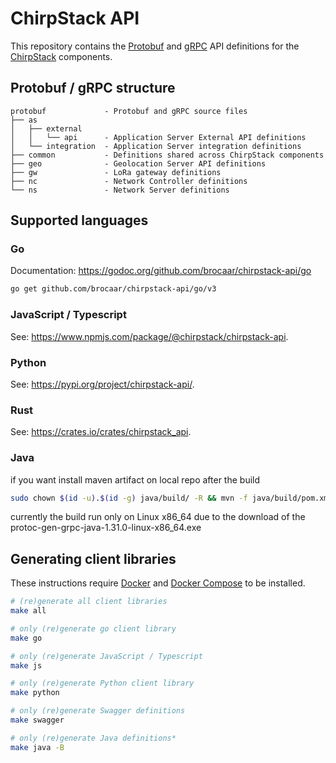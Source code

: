 # ChirpStack API

This repository contains the [Protobuf](https://developers.google.com/protocol-buffers/)
and [gRPC](https://grpc.io/) API definitions for the [ChirpStack](https://www.chirpstack.io)
components.

## Protobuf / gRPC structure

```
protobuf             - Protobuf and gRPC source files
├── as
│   ├── external
│   │   └── api      - Application Server External API definitions
│   └── integration  - Application Server integration definitions
├── common           - Definitions shared across ChirpStack components
├── geo              - Geolocation Server API definitions
├── gw               - LoRa gateway definitions
├── nc               - Network Controller definitions
└── ns               - Network Server definitions
```

## Supported languages

### Go

Documentation: https://godoc.org/github.com/brocaar/chirpstack-api/go

```bash
go get github.com/brocaar/chirpstack-api/go/v3
```

### JavaScript / Typescript

See: https://www.npmjs.com/package/@chirpstack/chirpstack-api.

### Python

See: https://pypi.org/project/chirpstack-api/.

### Rust

See: https://crates.io/crates/chirpstack_api.

### Java

if you want install maven artifact on local repo after the build
```bash
sudo chown $(id -u).$(id -g) java/build/ -R && mvn -f java/build/pom.xml install
```
currently the build run only on Linux x86_64 due to the download of the protoc-gen-grpc-java-1.31.0-linux-x86_64.exe

## Generating client libraries

These instructions require [Docker](https://docs.docker.com/install/) and
[Docker Compose](https://docs.docker.com/compose/install/) to be installed.

```bash
# (re)generate all client libraries
make all

# only (re)generate go client library
make go

# only (re)generate JavaScript / Typescript
make js

# only (re)generate Python client library
make python

# only (re)generate Swagger definitions
make swagger

# only (re)generate Java definitions*
make java -B
```
